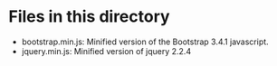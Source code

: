 Files in this directory
=======================

- bootstrap.min.js: Minified version of the Bootstrap 3.4.1 javascript.
- jquery.min.js: Minified version of jquery 2.2.4
